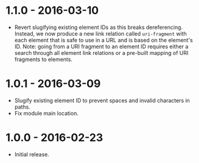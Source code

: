 # 1.1.0 - 2016-03-10

- Revert slugifying existing element IDs as this breaks dereferencing. Instead, we now produce a new link relation called `uri-fragment` with each element that is safe to use in a URL and is based on the element's ID. Note: going from a URI fragment to an element ID requires either a search through all element link relations or a pre-built mapping of URI fragments to elements.

# 1.0.1 - 2016-03-09

- Slugify existing element ID to prevent spaces and invalid characters in paths.
- Fix module main location.

# 1.0.0 - 2016-02-23

- Initial release.
